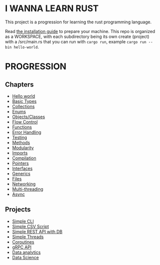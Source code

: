 # I WANNA LEARN RUST

This project is a progression for learning the rust programming language.

Read [the installation guide](INSTALL.md) to prepare your machine. This repo is organized as a WORKSPACE, with each subdirectory being its own create (project) with a /src/main.rs that you can run with `cargo run`, example `cargo run --bin hello-world`.

# PROGRESSION

## Chapters
- [Hello world](hello_world/README.md)
- [Basic Types](scalar_types/README.md)
- [Collections](collections/README.md)
- [Enums](enums/README.md)
- [Objects/Classes](objects/README.md)
- [Flow Control](flow_control/README.md)
- [Functions](functions/README.md)
- [Error Handling](errors/README.md)
- [Testing](testing/README.md)
- [Methods](methods/README.md)
- [Modularity](modularity/README.md)
- [Imports](imports/README.md)
- [Compilation](compilation/README.md)
- [Pointers](pointers/README.md)
- [Interfaces](interfaces/README.md)
- [Generics](generics/README.md)
- [Files](files/README.md)
- [Networking]()
- [Multi-threading]()
- [Async]()

## Projects
- [Simple CLI]()
- [Simple CSV Script]()
- [Simple REST API with DB]()
- [Simple Threads]()
- [Coroutines]()
- [gRPC API]()
- [Data analytics]()
- [Data Science]()